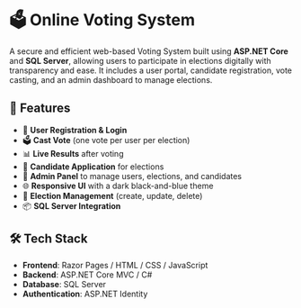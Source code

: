 # 🗳️ Online Voting System

A secure and efficient web-based Voting System built using **ASP.NET Core** and **SQL Server**, allowing users to participate in elections digitally with transparency and ease. It includes a user portal, candidate registration, vote casting, and an admin dashboard to manage elections.

## 🚀 Features

- 👥 **User Registration & Login**
- 🗳️ **Cast Vote** (one vote per user per election)
- 📊 **Live Results** after voting
- 🧾 **Candidate Application** for elections
- 🔐 **Admin Panel** to manage users, elections, and candidates
- 🌐 **Responsive UI** with a dark black-and-blue theme
- 📅 **Election Management** (create, update, delete)
- 📦 **SQL Server Integration**

## 🛠️ Tech Stack

- **Frontend**: Razor Pages / HTML / CSS / JavaScript
- **Backend**: ASP.NET Core MVC / C#
- **Database**: SQL Server
- **Authentication**: ASP.NET Identity
